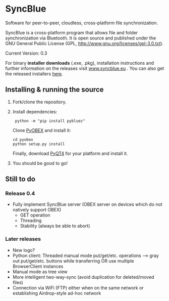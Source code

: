 # SyncBlue
Software for peer-to-peer, cloudless, cross-platform file synchronization.

SyncBlue is a cross-platform program that allows file and folder
synchronization via Bluetooth.
It is open source and published under the GNU General Public License
(GPL, http://www.gnu.org/licenses/gpl-3.0.txt).

Current Version: 0.3

For binary **installer downloads** (.exe, .pkg), installation instructions and further information on the releases visit www.syncblue.eu .
You can also get the released installers [here](https://github.com/benjaminalt/SyncBlue/releases).

## Installing & running the source

1.  Fork/clone the repository.
2.  Install dependencies:

         python -m "pip install pybluez"

    Clone [PyOBEX](https://bitbucket.org/dboddie/pyobex/) and install it:

        cd pyobex
        python setup.py install

    Finally, download [PyQT4](https://www.riverbankcomputing.com/software/pyqt/download) for your platform and install it.
3. You should be good to go!

## Still to do

### Release 0.4

* Fully implement SyncBlue server (OBEX server on devices which do not natively support OBEX)
    * GET operation
    * Threading
    * Stability (always be able to abort)

### Later releases
* New logo?
* Python client: Threaded manual mode put/get/etc. operations --> gray out put/get/etc. buttons while transferring OR use multiple BrowserClient
instances
* Manual mode as tree view
* More intelligent two-way-sync (avoid duplication for deleted/moved files)
* Connection via WiFi (FTP) either when on the same network or establishing Airdrop-style ad-hoc network
